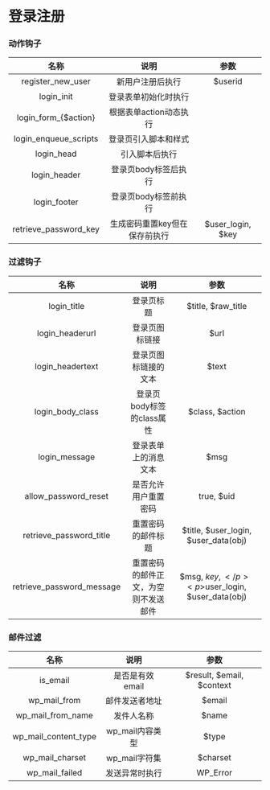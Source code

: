 # 登录注册

### 动作钩子

|            名称           |        说明        |         参数         |
| :---------------------: | :--------------: | :----------------: |
|   register\_new\_user   |     新用户注册后执行     |       $userid      |
|       login\_init       |    登录表单初始化时执行    |                    |
|  login\_form\_{$action} |  根据表单action动态执行  |                    |
| login\_enqueue\_scripts |    登录页引入脚本和样式    |                    |
|       login\_head       |      引入脚本后执行     |                    |
|      login\_header      |   登录页body标签后执行   |                    |
|      login\_footer      |   登录页body标签前执行   |                    |
| retrieve\_password\_key | 生成密码重置key但在保存前执行 | $user\_login, $key |

### 过滤钩子

|              名称             |         说明         |                           参数                          |
| :-------------------------: | :----------------: | :---------------------------------------------------: |
|         login\_title        |        登录页标题       |                  $title, $raw\_title                  |
|       login\_headerurl      |       登录页图标链接      |                          $url                         |
|      login\_headertext      |     登录页图标链接的文本     |                         $text                         |
|      login\_body\_class     |  登录页body标签的class属性 |                    $class, $action                    |
|        login\_message       |     登录表单上的消息文本     |                          $msg                         |
|    allow\_password\_reset   |     是否允许用户重置密码     |                       true, $uid                      |
|  retrieve\_password\_title  |      重置密码的邮件标题     |         $title, $user\_login, $user\_data(obj)        |
| retrieve\_password\_message | 重置密码的邮件正文，为空则不发送邮件 | <p>$msg, $key,</p><p>$user_login, $user_data(obj)</p> |

### 邮件过滤

|            名称           |      说明      |             参数            |
| :---------------------: | :----------: | :-----------------------: |
|        is\_email        |  是否是有效email  | $result, $email, $context |
|      wp\_mail\_from     |    邮件发送者地址   |           $email          |
|   wp\_mail\_from\_name  |     发件人名称    |           $name           |
| wp\_mail\_content\_type | wp\_mail内容类型 |           $type           |
|    wp\_mail\_charset    |  wp\_mail字符集 |          $charset         |
|     wp\_mail\_failed    |    发送异常时执行   |         WP\_Error         |
